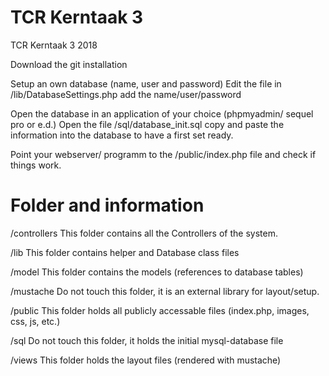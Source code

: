 # TCR Kerntaak 3

TCR Kerntaak 3 2018

Download the git installation

Setup an own database (name, user and password)
Edit the file in /lib/DatabaseSettings.php
add the name/user/password

Open the database in an application of your choice (phpmyadmin/ sequel pro or e.d.)
Open the file /sql/database_init.sql 
copy and paste the information into the database to have a first set ready.

Point your webserver/ programm to the /public/index.php file and check if things work.

# Folder and information
/controllers
This folder contains all the Controllers of the system. 

/lib
This folder contains helper and Database class files

/model
This folder contains the models (references to database tables)

/mustache
Do not touch this folder, it is an external library for layout/setup. 

/public
This folder holds all publicly accessable files (index.php, images, css, js, etc.)

/sql
Do not touch this folder, it holds the initial mysql-database file

/views
This folder holds the layout files (rendered with mustache)


